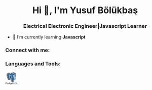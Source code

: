 <h1 align="center">Hi 👋, I'm Yusuf Bölükbaş</h1>
<h3 align="center">Electrical Electronic Engineer|Javascript Learner</h3>

- 🌱 I’m currently learning **Javascript**

<h3 align="left">Connect with me:</h3>
<p align="left">
</p>

<h3 align="left">Languages and Tools:</h3>
<p align="left"> <a href="https://www.postgresql.org" target="_blank" rel="noreferrer"> <img src="https://raw.githubusercontent.com/devicons/devicon/master/icons/postgresql/postgresql-original-wordmark.svg" alt="postgresql" width="40" height="40"/> </a> </p>
